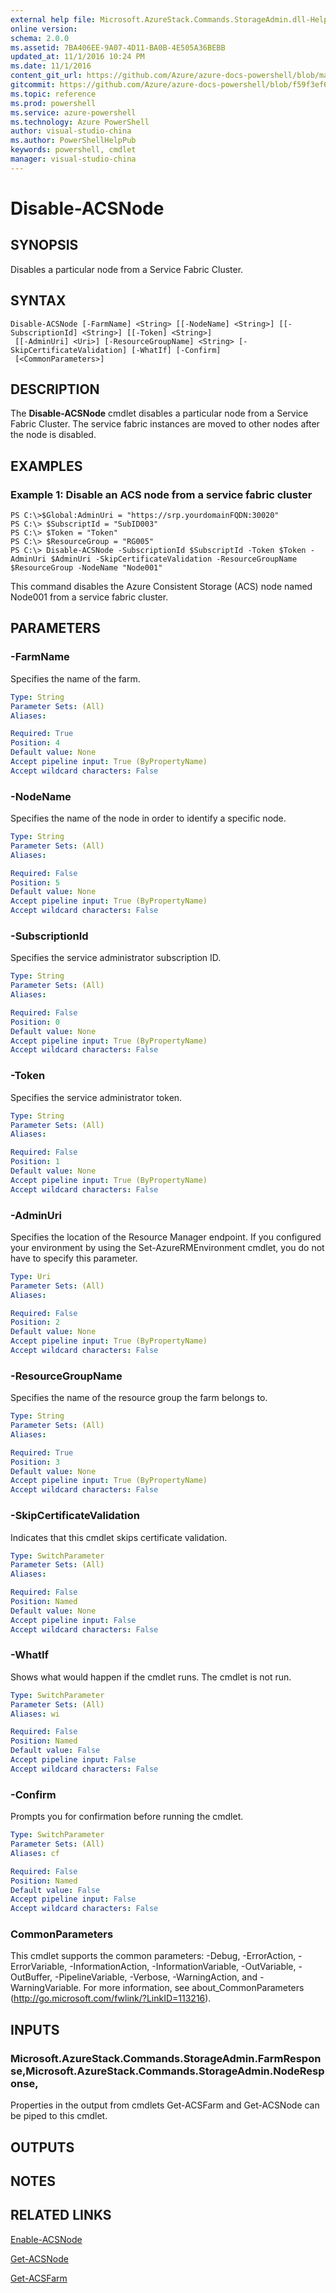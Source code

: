 ```yaml
---
external help file: Microsoft.AzureStack.Commands.StorageAdmin.dll-Help.xml
online version: 
schema: 2.0.0
ms.assetid: 7BA406EE-9A07-4D11-BA0B-4E505A36BEBB
updated_at: 11/1/2016 10:24 PM
ms.date: 11/1/2016
content_git_url: https://github.com/Azure/azure-docs-powershell/blob/master/azureps-cmdlets-docs/ResourceManager/AzureRM.AzureStackStorage/v0.9.8.1/Disable-ACSNode.md
gitcommit: https://github.com/Azure/azure-docs-powershell/blob/f59f3ef60bc592383812213e69fd77ba950759ed/azureps-cmdlets-docs/ResourceManager/AzureRM.AzureStackStorage/v0.9.8.1/Disable-ACSNode.md
ms.topic: reference
ms.prod: powershell
ms.service: azure-powershell
ms.technology: Azure PowerShell
author: visual-studio-china
ms.author: PowerShellHelpPub
keywords: powershell, cmdlet
manager: visual-studio-china
---
```


# Disable-ACSNode

## SYNOPSIS
Disables a particular node from a Service Fabric Cluster.

## SYNTAX

```
Disable-ACSNode [-FarmName] <String> [[-NodeName] <String>] [[-SubscriptionId] <String>] [[-Token] <String>]
 [[-AdminUri] <Uri>] [-ResourceGroupName] <String> [-SkipCertificateValidation] [-WhatIf] [-Confirm]
 [<CommonParameters>]
```

## DESCRIPTION
The **Disable-ACSNode** cmdlet disables a particular node from a Service Fabric Cluster.
The service fabric instances are moved to other nodes after the node is disabled.

## EXAMPLES

### Example 1: Disable an ACS node from a service fabric cluster
```
PS C:\>$Global:AdminUri = "https://srp.yourdomainFQDN:30020"
PS C:\> $SubscriptId = "SubID003"
PS C:\> $Token = "Token"
PS C:\> $ResourceGroup = "RG005"
PS C:\> Disable-ACSNode -SubscriptionId $SubscriptId -Token $Token -AdminUri $AdminUri -SkipCertificateValidation -ResourceGroupName $ResourceGroup -NodeName "Node001"
```

This command disables the Azure Consistent Storage (ACS) node named Node001 from a service fabric cluster.

## PARAMETERS

### -FarmName
Specifies the name of the farm.

```yaml
Type: String
Parameter Sets: (All)
Aliases: 

Required: True
Position: 4
Default value: None
Accept pipeline input: True (ByPropertyName)
Accept wildcard characters: False
```

### -NodeName
Specifies the name of the node in order to identify a specific node.

```yaml
Type: String
Parameter Sets: (All)
Aliases: 

Required: False
Position: 5
Default value: None
Accept pipeline input: True (ByPropertyName)
Accept wildcard characters: False
```

### -SubscriptionId
Specifies the service administrator subscription ID.

```yaml
Type: String
Parameter Sets: (All)
Aliases: 

Required: False
Position: 0
Default value: None
Accept pipeline input: True (ByPropertyName)
Accept wildcard characters: False
```

### -Token
Specifies the service administrator token.

```yaml
Type: String
Parameter Sets: (All)
Aliases: 

Required: False
Position: 1
Default value: None
Accept pipeline input: True (ByPropertyName)
Accept wildcard characters: False
```

### -AdminUri
Specifies the location of the Resource Manager endpoint.
If you configured your environment by using the Set-AzureRMEnvironment cmdlet, you do not have to specify this parameter.

```yaml
Type: Uri
Parameter Sets: (All)
Aliases: 

Required: False
Position: 2
Default value: None
Accept pipeline input: True (ByPropertyName)
Accept wildcard characters: False
```

### -ResourceGroupName
Specifies the name of the resource group the farm belongs to.

```yaml
Type: String
Parameter Sets: (All)
Aliases: 

Required: True
Position: 3
Default value: None
Accept pipeline input: True (ByPropertyName)
Accept wildcard characters: False
```

### -SkipCertificateValidation
Indicates that this cmdlet skips certificate validation.

```yaml
Type: SwitchParameter
Parameter Sets: (All)
Aliases: 

Required: False
Position: Named
Default value: None
Accept pipeline input: False
Accept wildcard characters: False
```

### -WhatIf
Shows what would happen if the cmdlet runs.
The cmdlet is not run.

```yaml
Type: SwitchParameter
Parameter Sets: (All)
Aliases: wi

Required: False
Position: Named
Default value: False
Accept pipeline input: False
Accept wildcard characters: False
```

### -Confirm
Prompts you for confirmation before running the cmdlet.

```yaml
Type: SwitchParameter
Parameter Sets: (All)
Aliases: cf

Required: False
Position: Named
Default value: False
Accept pipeline input: False
Accept wildcard characters: False
```

### CommonParameters
This cmdlet supports the common parameters: -Debug, -ErrorAction, -ErrorVariable, -InformationAction, -InformationVariable, -OutVariable, -OutBuffer, -PipelineVariable, -Verbose, -WarningAction, and -WarningVariable. For more information, see about_CommonParameters (http://go.microsoft.com/fwlink/?LinkID=113216).

## INPUTS

### Microsoft.AzureStack.Commands.StorageAdmin.FarmResponse,Microsoft.AzureStack.Commands.StorageAdmin.NodeResponse,
Properties in the output from cmdlets Get-ACSFarm and Get-ACSNode can be piped to this cmdlet.

## OUTPUTS

## NOTES

## RELATED LINKS

[Enable-ACSNode](xref:ResourceManager/AzureRM.AzureStackStorage/v0.9.8.1/Enable-ACSNode.md)

[Get-ACSNode](xref:ResourceManager/AzureRM.AzureStackStorage/v0.9.8.1/Get-ACSNode.md)

[Get-ACSFarm](xref:ResourceManager/AzureRM.AzureStackStorage/v0.9.8.1/Get-ACSFarm.md)


